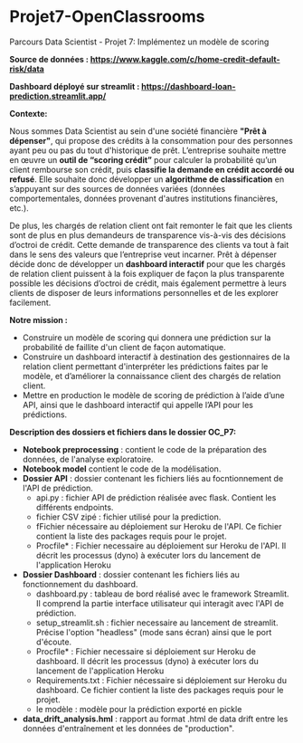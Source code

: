 # Projet7-OpenClassrooms
Parcours Data Scientist - Projet 7: Implémentez un modèle de scoring

**Source de données : https://www.kaggle.com/c/home-credit-default-risk/data**

**Dashboard déployé sur streamlit : https://dashboard-loan-prediction.streamlit.app/**

**Contexte:**

Nous sommes Data Scientist au sein d'une société financière **"Prêt à dépenser"**, qui propose des crédits à la consommation pour des personnes ayant peu ou pas du tout d'historique de prêt.
L’entreprise souhaite mettre en œuvre un **outil de “scoring crédit”** pour calculer la probabilité qu’un client rembourse son crédit, puis **classifie la demande en crédit accordé ou refusé**. Elle souhaite donc développer un **algorithme de classification** en s’appuyant sur des sources de données variées (données comportementales, données provenant d'autres institutions financières, etc.).

De plus, les chargés de relation client ont fait remonter le fait que les clients sont de plus en plus demandeurs de transparence vis-à-vis des décisions d’octroi de crédit. Cette demande de transparence des clients va tout à fait dans le sens des valeurs que l’entreprise veut incarner.
Prêt à dépenser décide donc de développer un **dashboard interactif** pour que les chargés de relation client puissent à la fois expliquer de façon la plus transparente possible les décisions d’octroi de crédit, mais également permettre à leurs clients de disposer de leurs informations personnelles et de les explorer facilement. 

**Notre mission :**

* Construire un modèle de scoring qui donnera une prédiction sur la probabilité de faillite d'un client de façon automatique.
* Construire un dashboard interactif à destination des gestionnaires de la relation client permettant d'interpréter les prédictions faites par le modèle, et d’améliorer la connaissance client des chargés de relation client.
* Mettre en production le modèle de scoring de prédiction à l’aide d’une API, ainsi que le dashboard interactif qui appelle l’API pour les prédictions.

**Description des dossiers et fichiers dans le dossier OC_P7:**
* **Notebook preprocessing** : contient le code de la préparation des données, de l'analyse exploratoire.
* **Notebook model** contient le code de la modélisation.
* **Dossier API** : dossier contenant les fichiers liés au focntionnement de l'API de prédiction.
    * api.py : fichier API de prédiction réalisée avec flask. Contient les différents endpoints.
    * fichier CSV zipé : fichier utilisé pour la prediction.
    * fFichier nécessaire au déploiement sur Heroku de l'API. Ce fichier contient la liste des packages requis pour le projet.
    * Procfile* : Fichier necessaire au déploiement sur Heroku de l'API. Il décrit les processus (dyno) à exécuter lors du lancement de l'application Heroku
* **Dossier Dashboard** : dossier contenant les fichiers liés au fonctionnement du dashboard. 
    * dashboard.py : tableau de bord réalisé avec le framework Streamlit. Il comprend la partie interface utilisateur qui interagit avec l'API de prédiction.
    * setup_streamlit.sh : fichier necessaire au lancement de streamlit. Précise l'option "headless" (mode sans écran) ainsi que le port d'écoute.
    * Procfile* : Fichier necessaire si déploiement sur Heroku de dashboard. Il décrit les processus (dyno) à exécuter lors du lancement de l'application Heroku
    * Requirements.txt : Fichier nécessaire si déploiement sur Heroku du dashboard. Ce fichier contient la liste des packages requis pour le projet.
    * le modèle : modèle pour la prédiction exporté en pickle 
* **data_drift_analysis.hml** : rapport au format .html de data drift entre les données d'entraînement et les données de "production".
